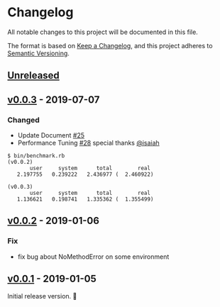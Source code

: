 # Changelog

All notable changes to this project will be documented in this file.

The format is based on [Keep a Changelog](https://keepachangelog.com/en/1.0.0/),
and this project adheres to [Semantic Versioning](https://semver.org/spec/v2.0.0.html).

## [Unreleased]

## [v0.0.3] - 2019-07-07

### Changed

- Update Document [#25](https://github.com/kibitan/masking/pull/25)
- Performance Tuning [#28](https://github.com/kibitan/masking/pull/28) special thanks [@isaiah](https://github.com/isaiah)

```
$ bin/benchmark.rb
(v0.0.2)
       user     system      total        real
   2.197755   0.239222   2.436977 (  2.460922)

(v0.0.3)
       user     system      total        real
   1.136621   0.198741   1.335362 (  1.355499)
```

## [v0.0.2] - 2019-01-06

### Fix

- fix bug about NoMethodError on some environment

## [v0.0.1] - 2019-01-05

Initial release version. 🎉

[Unreleased]: https://github.com/kibitan/masking/compare/v0.0.3...HEAD
[v0.0.3]: https://github.com/kibitan/masking/compare/v0.0.2...v0.0.3
[v0.0.2]: https://github.com/kibitan/masking/compare/v0.0.1...v0.0.2
[v0.0.1]: https://github.com/kibitan/masking/tree/v0.0.1
